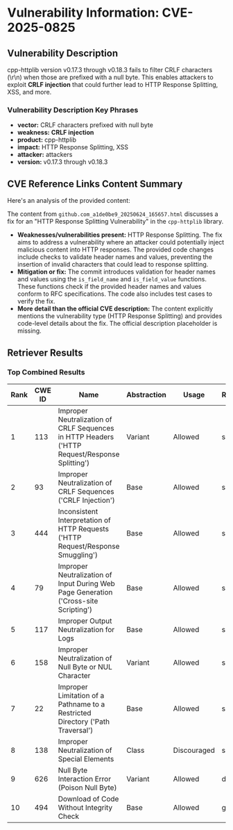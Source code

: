 # Vulnerability Information: CVE-2025-0825

## Vulnerability Description
cpp-httplib version v0.17.3 through v0.18.3 fails to filter CRLF characters (\\r\\n) when those are prefixed with a null byte. This enables attackers to exploit **CRLF injection** that could further lead to HTTP Response Splitting, XSS, and more.

### Vulnerability Description Key Phrases
- **vector:** CRLF characters prefixed with null byte
- **weakness:** **CRLF injection**
- **product:** cpp-httplib
- **impact:** HTTP Response Splitting, XSS
- **attacker:** attackers
- **version:** v0.17.3 through v0.18.3

## CVE Reference Links Content Summary
Here's an analysis of the provided content:

The content from `github.com_a1de0be9_20250624_165657.html` discusses a fix for an "HTTP Response Splitting Vulnerability" in the `cpp-httplib` library.

*   **Weaknesses/vulnerabilities present:** HTTP Response Splitting. The fix aims to address a vulnerability where an attacker could potentially inject malicious content into HTTP responses. The provided code changes include checks to validate header names and values, preventing the insertion of invalid characters that could lead to response splitting.
*   **Mitigation or fix:** The commit introduces validation for header names and values using the `is_field_name` and `is_field_value` functions. These functions check if the provided header names and values conform to RFC specifications. The code also includes test cases to verify the fix.
*   **More detail than the official CVE description:** The content explicitly mentions the vulnerability type (HTTP Response Splitting) and provides code-level details about the fix. The official description placeholder is missing.

## Retriever Results

### Top Combined Results

| Rank | CWE ID | Name | Abstraction | Usage  | Retrievers | Individual Scores |
|------|--------|------|-------------|-------|------------|-------------------|
| 1 | 113 | Improper Neutralization of CRLF Sequences in HTTP Headers ('HTTP Request/Response Splitting') | Variant | Allowed | sparse | 0.313 |
| 2 | 93 | Improper Neutralization of CRLF Sequences ('CRLF Injection') | Base | Allowed | sparse | 0.289 |
| 3 | 444 | Inconsistent Interpretation of HTTP Requests ('HTTP Request/Response Smuggling') | Base | Allowed | sparse | 0.242 |
| 4 | 79 | Improper Neutralization of Input During Web Page Generation ('Cross-site Scripting') | Base | Allowed | sparse | 0.202 |
| 5 | 117 | Improper Output Neutralization for Logs | Base | Allowed | sparse | 0.192 |
| 6 | 158 | Improper Neutralization of Null Byte or NUL Character | Variant | Allowed | sparse | 0.191 |
| 7 | 22 | Improper Limitation of a Pathname to a Restricted Directory ('Path Traversal') | Base | Allowed | sparse | 0.189 |
| 8 | 138 | Improper Neutralization of Special Elements | Class | Discouraged | sparse | 0.186 |
| 9 | 626 | Null Byte Interaction Error (Poison Null Byte) | Variant | Allowed | dense | 0.518 |
| 10 | 494 | Download of Code Without Integrity Check | Base | Allowed | graph | 0.002 |

